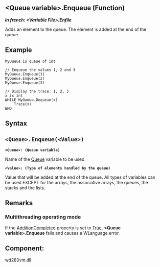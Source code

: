 


## &lt;Queue variable&gt;.Enqueue (Function)

***In french: &lt;Variable File&gt;.Enfile***



<a name="XUse"></a>
<a name="Use"></a>
<a name="description"></a>
Adds an element to the queue. The element is added at the end of the queue.  




<a name="Example1"></a>
<a name="sample_code"></a>

## Example


```wl
MyQueue is queue of int

// Enqueue the values 1, 2 and 3
MyQueue.Enqueue(1)
MyQueue.Enqueue(2)
MyQueue.Enqueue(3)

// Display the trace: 1, 2, 3
x is int
WHILE MyQueue.Dequeue(x)
	Trace(x)
END
```

<a name="XSYNTAX"></a>
<a name="SYNTAX1"></a>

## Syntax

`<Queue>.Enqueue(<Value>)`
---

**`<Queue>: (Queue variable)`**

Name of the [Queue](../WDLang1/1514021.md) variable to be used.

**`<Value>: (Type of elements handled by the queue)`**

Value that will be added at the end of the queue. All types of variables can be used EXCEPT for the arrays, the associative arrays, the queues, the stacks and the lists.



<a name="NOTE0"></a>
<a name="NOTE0_1"></a>

## Remarks


### Multithreading operating mode
<a name="multithreading_operating_mode_ELTPARAGRAPHE000200"></a>

If the [AdditionCompleted](../Proprietes/1000018388.md) property is set to <u><u><u><u>True</u></u></u></u>, **&lt;Queue variable&gt;.Enqueue** fails and causes a WLanguage error.

<a name="XComponent"></a>

## Component:
wd280vm.dll
